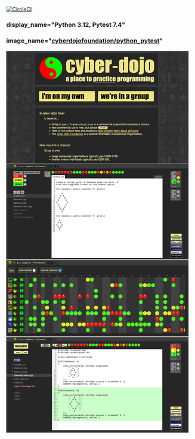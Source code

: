 [![CircleCI](https://circleci.com/gh/cyber-dojo-start-points/python-pytest.svg?style=svg)](https://circleci.com/gh/cyber-dojo-start-points/python-pytest)

### display_name="Python 3.12, Pytest 7.4"
### image_name="[cyberdojofoundation/python_pytest](https://hub.docker.com/repository/docker/cyberdojofoundation/python_pytest)"

![cyber-dojo.org home page](https://github.com/cyber-dojo/cyber-dojo/blob/master/shared/home_page_snapshot.png)
